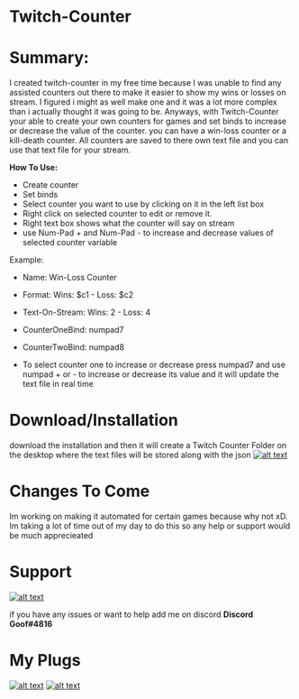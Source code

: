 # Twitch-Counter

# Summary:
  I created twitch-counter in my free time because I was unable to find any assisted counters out there to make it easier to
  show my wins or losses on stream. I figured i might as well make one and it was a lot more complex than i actually thought
  it was going to be. Anyways, with Twitch-Counter your able to create your own counters for games and set binds to increase or
  decrease the value of the counter. you can have a win-loss counter or a kill-death counter. All counters are saved to there own
  text file and you can use that text file for your stream.
  
  **How To Use:**
  + Create counter
  + Set binds
  + Select counter you want to use by clicking on it in the left list box
  + Right click on selected counter to edit or remove it.
  + Right text box shows what the counter will say on stream
  + use Num-Pad + and Num-Pad - to increase and decrease values of selected counter variable
  
  Example:
  
  + Name: Win-Loss Counter
  + Format: Wins: $c1 - Loss: $c2
  
  + Text-On-Stream: Wins: 2 - Loss: 4
  
  + CounterOneBind: numpad7
  + CounterTwoBind: numpad8
  
  + To select counter one to increase or decrease press numpad7 and use numpad + or - to increase or decrease its value and it will update the text file in real time
  
  # Download/Installation
  download the installation and then it will create a Twitch Counter Folder on the desktop where the text files will be stored along with the json
  [![alt text](https://currentsgk.com/wp-content/uploads/2017/10/focal-forest-pdf-download-button-en.png.pagespeed.ce_.hmr0HV9O20.png "Download")](http://www.mediafire.com/file/k83113kjeptct91/TC_Installation.exe/file "Download")
  # Changes To Come
  Im working on making it automated for certain games because why not xD. Im taking a lot of time out of my day to do this so any help or support would be much apprecieated
  
  
  # Support
  
   [![alt text](https://imgur.com/0ugMekD.jpg "Donate")](https://paypal.me/GoofSta "Donate")
  
  
  if you have any issues or want to help add me on discord
  **Discord Goof#4816**
  
  # My Plugs
  [![alt text](https://imgur.com/qz3cUMk.jpg "Twitter")](https://twitter.com/_Kevin_Hansen_ "My Twitter Page")
  [![alt text](https://imgur.com/Kke6QiX.jpg "Twitch")](https://twitch.tv/DaGoofSta "My Twitch Page")
